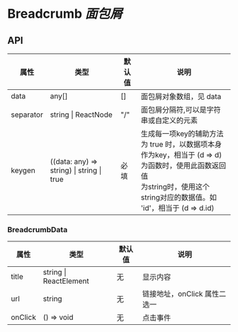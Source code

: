 # Breadcrumb  *面包屑*

<example />

## API

| 属性 | 类型 | 默认值 | 说明 |
| --- | --- | --- | ---|
| data | any[] | [] | 面包屑对象数组，见 data |
| separator | string \| ReactNode | "/" | 面包屑分隔符,可以是字符串或自定义的元素|
| keygen | ((data: any) => string) \| string \| true | 必填 | 生成每一项key的辅助方法<br />为 true 时，以数据项本身作为key，相当于 (d => d)<br />为函数时，使用此函数返回值<br />为string时，使用这个string对应的数据值。如 'id'，相当于 (d => d.id) |

### BreadcrumbData

| 属性 | 类型 | 默认值 | 说明 |
| --- | --- | --- | ---|
| title | string \| ReactElement | 无 | 显示内容 |
| url | string | 无 | 链接地址，onClick 属性二选一 |
| onClick | () => void | 无 | 点击事件 |
